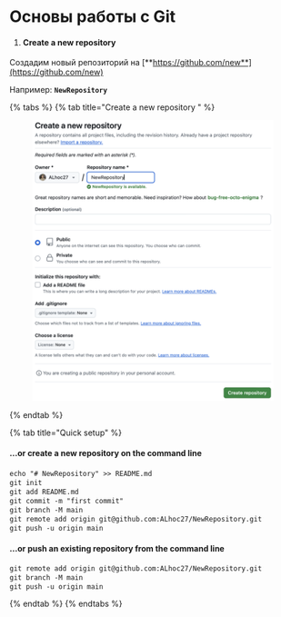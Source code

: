 # Основы работы с Git

1. #### Create a new repository&#x20;

Создадим новый репозиторий на [**https://github.com/new**](https://github.com/new)

Например: **`NewRepository`**

{% tabs %}
{% tab title="Create a new repository " %}
<figure><img src=".gitbook/assets/Снимок экрана 2024-09-17 в 17.31.45 (2).png" alt=""><figcaption></figcaption></figure>
{% endtab %}

{% tab title="Quick setup" %}
#### …or create a new repository on the command line

```
echo "# NewRepository" >> README.md
git init
git add README.md
git commit -m "first commit"
git branch -M main
git remote add origin git@github.com:ALhoc27/NewRepository.git
git push -u origin main
```

#### …or push an existing repository from the command line

```
git remote add origin git@github.com:ALhoc27/NewRepository.git
git branch -M main
git push -u origin main
```
{% endtab %}
{% endtabs %}
